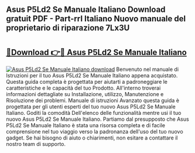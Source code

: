 ## Asus P5Ld2 Se Manuale Italiano Download gratuit PDF - Part-rrI Italiano Nuovo manuale del proprietario di riparazione 7Lx3U

# <h2><a href="http://dfd7dvk.blite.top/?on=Asus+P5Ld2+Se+Manuale+Italiano">🔗Download 👉🔴 Asus P5Ld2 Se Manuale Italiano</a></h2>

[![Asus P5Ld2 Se Manuale Italiano download](https://i.imgur.com/lujVjoI.png)](http://dfd7dvk.blite.top/?on=Asus+P5Ld2+Se+Manuale+Italiano)
Benvenuto nel manuale di Istruzioni per il tuo Asus P5Ld2 Se Manuale Italiano appena acquistato. Questa guida completa è progettata per aiutarti a padroneggiare le caratteristiche e le capacità del tuo Prodotto. All'interno troverai informazioni dettagliate su Installazione, utilizzo, Manutenzione e Risoluzione dei problemi. Manuale di istruzioni Avanzato questa guida è progettata per gli utenti esperti del tuo nuovo Asus P5Ld2 Se Manuale Italiano. Goditi la comodità Dell'elenco delle funzionalità mentre usi il tuo nuovo Asus P5Ld2 Se Manuale Italiano. Partiamo dal presupposto che Asus P5Ld2 Se Manuale Italiano è stata una risorsa completa e di facile comprensione nel tuo viaggio verso la padronanza dell'uso del tuo nuovo gadget. Se hai bisogno di aiuto o chiarimenti, non esitare a contattare il nostro team di supporto.

